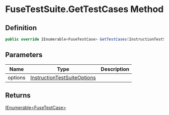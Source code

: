 # FuseTestSuite.GetTestCases Method
## Definition

```c#
public override IEnumerable<FuseTestCase> GetTestCases(InstructionTestSuiteOptions options);
```

## Parameters

| Name | Type | Description |
| ---- | ---- | ----------- |
| options | [InstructionTestSuiteOptions](MrKWatkins.EmulatorTestSuites.Z80.Instruction.InstructionTestSuiteOptions.md) |  |

## Returns

[IEnumerable&lt;FuseTestCase&gt;](https://learn.microsoft.com/en-gb/dotnet/api/System.Collections.Generic.IEnumerable-1)

